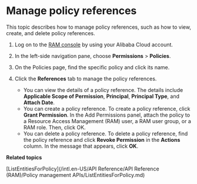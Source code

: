 # Manage policy references

This topic describes how to manage policy references, such as how to view, create, and delete policy references.

1.  Log on to the [RAM console](https://ram.console.aliyun.com/) by using your Alibaba Cloud account.

2.  In the left-side navigation pane, choose **Permissions** \> **Policies**.

3.  On the Policies page, find the specific policy and click its name.

4.  Click the **References** tab to manage the policy references.

    -   You can view the details of a policy reference. The details include **Applicable Scope of Permission**, **Principal**, **Principal Type**, and **Attach Date**.
    -   You can create a policy reference. To create a policy reference, click **Grant Permission**. In the Add Permissions panel, attach the policy to a Resource Access Management \(RAM\) user, a RAM user group, or a RAM role. Then, click OK.
    -   You can delete a policy reference. To delete a policy reference, find the policy reference and click **Revoke Permission** in the **Actions** column. In the message that appears, click **OK**.

**Related topics**  


[ListEntitiesForPolicy](/intl.en-US/API Reference/API Reference (RAM)/Policy management APIs/ListEntitiesForPolicy.md)

